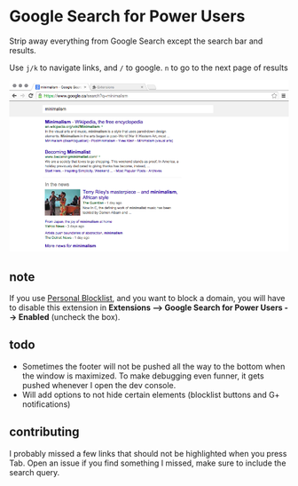 # Google Search for Power Users #

Strip away everything from Google Search except the search bar and results.

Use `j/k` to navigate links, and `/` to google. `n` to go to the next page of results

![Screenshot](img/screenshot.png)

## note ##

If you use [Personal Blocklist](https://chrome.google.com/webstore/detail/nolijncfnkgaikbjbdaogikpmpbdcdef), and you want to block a domain, you will have to disable this extension in __Extensions --> Google Search for Power Users --> Enabled__ (uncheck the box).

## todo ##

- Sometimes the footer will not be pushed all the way to the bottom when the window is maximized. To make debugging even funner, it gets pushed whenever I open the dev console.
- Will add options to not hide certain elements (blocklist buttons and G+ notifications)

## contributing ##

I probably missed a few links that should not be highlighted when you press Tab. Open an issue if you find something I missed, make sure to include the search query.
